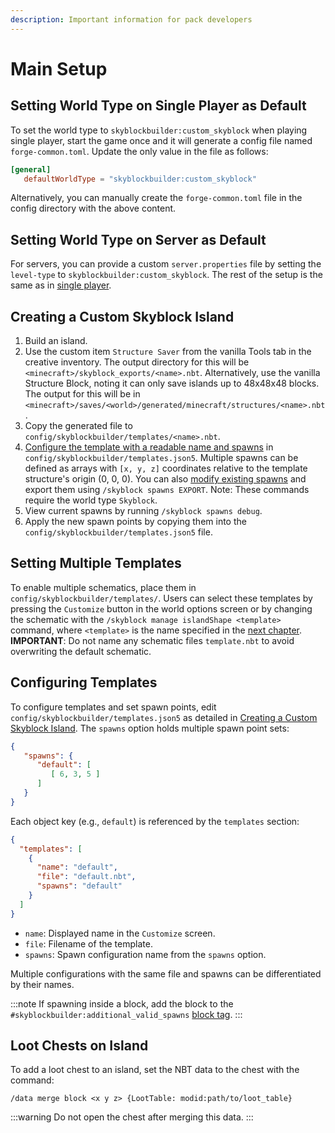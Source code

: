 ```yaml
---
description: Important information for pack developers
---
```


# Main Setup
## Setting World Type on Single Player as Default
To set the world type to `skyblockbuilder:custom_skyblock` when playing single player, start the game once and it will
generate a config file named `forge-common.toml`. Update the only value in the file as follows:

```toml title="config/forge-common.toml"
[general]
   defaultWorldType = "skyblockbuilder:custom_skyblock"
```

Alternatively, you can manually create the `forge-common.toml` file in the config directory with the above content.

## Setting World Type on Server as Default
For servers, you can provide a custom `server.properties` file by setting the `level-type` to
`skyblockbuilder:custom_skyblock`. The rest of the setup is the same as
in [single player](#setting-world-type-on-single-player-as-default).

## Creating a Custom Skyblock Island
1. Build an island.
2. Use the custom item `Structure Saver` from the vanilla Tools tab in the creative inventory. The output directory for
   this will be `<minecraft>/skyblock_exports/<name>.nbt`. Alternatively, use the vanilla Structure Block, noting it can
   only save islands up to 48x48x48 blocks. The output for this will be in
   `<minecraft>/saves/<world>/generated/minecraft/structures/<name>.nbt`.
3. Copy the generated file to `config/skyblockbuilder/templates/<name>.nbt`.
4. [Configure the template with a readable name and spawns](#configuring-templates) in
   `config/skyblockbuilder/templates.json5`. Multiple spawns can be defined as arrays with `[x, y, z]` coordinates
   relative to the template structure's origin (0, 0, 0). You can
   also [modify existing spawns](../user/user.md#modifying-spawns) and export them using `/skyblock spawns EXPORT`. Note:
   These commands require the world type `Skyblock`.
5. View current spawns by running `/skyblock spawns debug`.
6. Apply the new spawn points by copying them into the `config/skyblockbuilder/templates.json5` file.

## Setting Multiple Templates
To enable multiple schematics, place them in `config/skyblockbuilder/templates/`. Users can select these templates by
pressing the `Customize` button in the world options screen or by changing the schematic with the
`/skyblock manage islandShape <template>` command, where `<template>` is the name specified in
the [next chapter](#configuring-templates). **IMPORTANT**: Do not name any schematic files `template.nbt` to avoid
overwriting the default schematic.

## Configuring Templates
To configure templates and set spawn points, edit `config/skyblockbuilder/templates.json5` as detailed
in [Creating a Custom Skyblock Island](#creating-a-custom-skyblock-island). The `spawns` option holds multiple spawn
point sets:

```json
{
   "spawns": {
      "default": [
         [ 6, 3, 5 ]
      ]
   }
}
```

Each object key (e.g., `default`) is referenced by the `templates` section:

```json
{
  "templates": [
    {
      "name": "default",
      "file": "default.nbt",
      "spawns": "default"
    }
  ]
}
```

- `name`: Displayed name in the `Customize` screen.
- `file`: Filename of the template.
- `spawns`: Spawn configuration name from the `spawns` option.

Multiple configurations with the same file and spawns can be differentiated by their names.

:::note
If spawning inside a block, add the block to the
`#skyblockbuilder:additional_valid_spawns` [block tag](https://minecraft.fandom.com/wiki/Tutorials/Creating_a_data_pack#Tags).
:::

## Loot Chests on Island
To add a loot chest to an island, set the NBT data to the chest with the command:

```shell
/data merge block <x y z> {LootTable: modid:path/to/loot_table}
```

:::warning
Do not open the chest after merging this data.
:::

